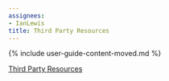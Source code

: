 ```yaml
---
assignees:
- IanLewis
title: Third Party Resources
---
```


{% include user-guide-content-moved.md %}

[Third Party Resources](/docs/concepts/ecosystem/thirdpartyresource.md)
